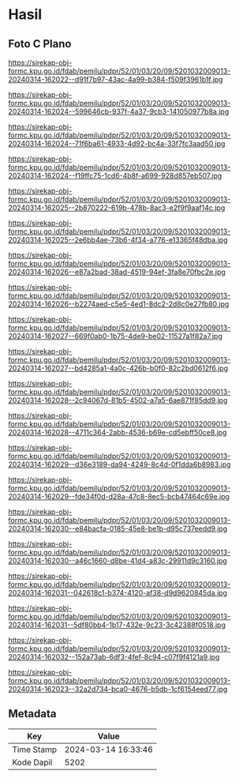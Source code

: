 # Hasil

## Foto C Plano

https://sirekap-obj-formc.kpu.go.id/fdab/pemilu/pdpr/52/01/03/20/09/5201032009013-20240314-162022--d91f7b97-43ac-4a99-b384-f509f3961b1f.jpg

https://sirekap-obj-formc.kpu.go.id/fdab/pemilu/pdpr/52/01/03/20/09/5201032009013-20240314-162024--599646cb-937f-4a37-9cb3-141050977b8a.jpg

https://sirekap-obj-formc.kpu.go.id/fdab/pemilu/pdpr/52/01/03/20/09/5201032009013-20240314-162024--71f6ba61-4933-4d92-bc4a-33f7fc3aad50.jpg

https://sirekap-obj-formc.kpu.go.id/fdab/pemilu/pdpr/52/01/03/20/09/5201032009013-20240314-162024--f19ffc75-1cd6-4b8f-a699-928d857eb507.jpg

https://sirekap-obj-formc.kpu.go.id/fdab/pemilu/pdpr/52/01/03/20/09/5201032009013-20240314-162025--2b870222-619b-478b-8ac3-e2f9f9aaf14c.jpg

https://sirekap-obj-formc.kpu.go.id/fdab/pemilu/pdpr/52/01/03/20/09/5201032009013-20240314-162025--2e6bb4ae-73b6-4f34-a776-e13365f48dba.jpg

https://sirekap-obj-formc.kpu.go.id/fdab/pemilu/pdpr/52/01/03/20/09/5201032009013-20240314-162026--e87a2bad-38ad-4519-94ef-3fa8e70fbc2e.jpg

https://sirekap-obj-formc.kpu.go.id/fdab/pemilu/pdpr/52/01/03/20/09/5201032009013-20240314-162026--b2274aed-c5e5-4ed1-8dc2-2d8c0e27fb80.jpg

https://sirekap-obj-formc.kpu.go.id/fdab/pemilu/pdpr/52/01/03/20/09/5201032009013-20240314-162027--669f0ab0-1b75-4de9-be02-11527a1f82a7.jpg

https://sirekap-obj-formc.kpu.go.id/fdab/pemilu/pdpr/52/01/03/20/09/5201032009013-20240314-162027--bd4285a1-4a0c-426b-b0f0-82c2bd0612f6.jpg

https://sirekap-obj-formc.kpu.go.id/fdab/pemilu/pdpr/52/01/03/20/09/5201032009013-20240314-162028--2c94067d-81b5-4502-a7a5-6ae871f85dd9.jpg

https://sirekap-obj-formc.kpu.go.id/fdab/pemilu/pdpr/52/01/03/20/09/5201032009013-20240314-162028--4711c364-2abb-4536-b69e-cd5ebff50ce8.jpg

https://sirekap-obj-formc.kpu.go.id/fdab/pemilu/pdpr/52/01/03/20/09/5201032009013-20240314-162029--d36e3189-da94-4249-8c4d-0f1dda6b8983.jpg

https://sirekap-obj-formc.kpu.go.id/fdab/pemilu/pdpr/52/01/03/20/09/5201032009013-20240314-162029--fde34f0d-d28a-47c8-8ec5-bcb47464c69e.jpg

https://sirekap-obj-formc.kpu.go.id/fdab/pemilu/pdpr/52/01/03/20/09/5201032009013-20240314-162030--e84bacfa-0185-45e8-be1b-d95c737eedd9.jpg

https://sirekap-obj-formc.kpu.go.id/fdab/pemilu/pdpr/52/01/03/20/09/5201032009013-20240314-162030--a46c1660-d8be-41d4-a83c-29911d9c3160.jpg

https://sirekap-obj-formc.kpu.go.id/fdab/pemilu/pdpr/52/01/03/20/09/5201032009013-20240314-162031--042618c1-b374-4120-af38-d9d9620845da.jpg

https://sirekap-obj-formc.kpu.go.id/fdab/pemilu/pdpr/52/01/03/20/09/5201032009013-20240314-162031--5df80bb4-1b17-432e-9c23-3c42388f0518.jpg

https://sirekap-obj-formc.kpu.go.id/fdab/pemilu/pdpr/52/01/03/20/09/5201032009013-20240314-162032--152a73ab-6df3-4fef-8c94-c07f9f4121a9.jpg

https://sirekap-obj-formc.kpu.go.id/fdab/pemilu/pdpr/52/01/03/20/09/5201032009013-20240314-162023--32a2d734-bca0-4676-b5db-1cf6154eed77.jpg


## Metadata

| Key        | Value               |
| ---------- | ------------------- |
| Time Stamp | 2024-03-14 16:33:46 |
| Kode Dapil | 5202                |




